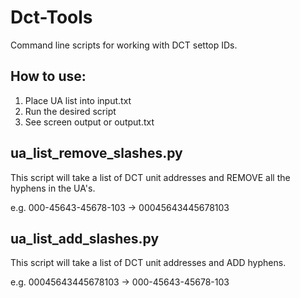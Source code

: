 # Dct-Tools
Command line scripts for working with DCT settop IDs.

## How to use:
1. Place UA list into input.txt
2. Run the desired script
3. See screen output or output.txt

## ua_list_remove_slashes.py
This script will take a list of DCT unit addresses and REMOVE all the hyphens in the UA's.

e.g. 000-45643-45678-103 -> 00045643445678103

## ua_list_add_slashes.py
This script will take a list of DCT unit addresses and ADD hyphens.

e.g. 00045643445678103 -> 000-45643-45678-103 




